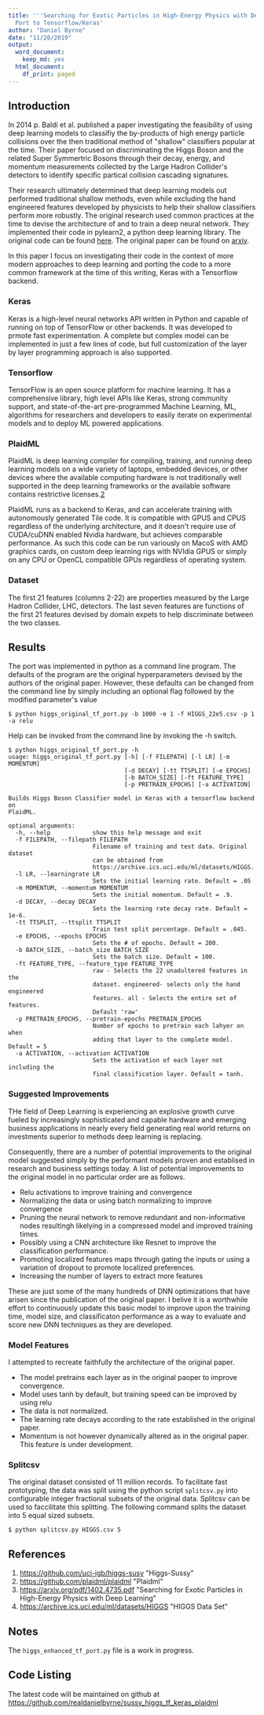 ```yaml
---
title: '''Searching for Exotic Particles in High-Energy Physics with Deep Learning''
  Port to Tensorflow/Keras'
author: "Daniel Byrne"
date: "11/20/2019"
output:
  word_document:
    keep_md: yes
  html_document:
    df_print: paged
---
```




## Introduction

In 2014 p. Baldi et al. published a paper investigating the feasibility of using deep learning models to classifiy the by-products of high energy particle collisions over the then traditional method of "shallow" classifiers popular at the time. Their paper focused on discriminating the Higgs Boson and the related Super Symmertric Bosons through their decay, energy, and momentum measurements collected by the Large Hadron Collider's detectors to identify specific partical collision cascading signatures.

Their research ultimately determined that deep learning models out performed traditional shallow methods, even while excluding the hand engineered features developed by physicists to help their shallow classifiers perform more robustly.  The original research used common practices at the time to devise the architecture of and to train a deep neural network.  They implemented their code in pylearn2, a python deep learning library.  The original code can be found [here][1].  The original paper can be found on [arxiv][3].

In this paper I focus on investigating their code in the context of more modern approaches to deep learning and porting the code to a more common framework at the time of this writing, Keras with a Tensorflow backend.

### Keras 

Keras is a high-level neural networks API written in Python and capable of running on top of TensorFlow or other backends.  It was developed to prmote fast experimentation. A complete but complex model can be implemented in just a few lines of code, but full customization of the layer by layer programming approach is also supported. 

### Tensorflow

TensorFlow is an open source platform for machine learning. It has a comprehensive library, high level APIs like Keras, strong community support, and state-of-the-art pre-programmed Machine Learning, ML, algorithms for researchers and developers to easily iterate on experimental models and to deploy ML powered applications.


### PlaidML

PlaidML is deep learning compiler for compiling, training, and running deep learning models on a wide variety of laptops, embedded devices, or other devices where the available computing hardware is not traditionally well supported in the deep learning frameworks or the available software contains restrictive licenses.[2]

PlaidML runs as a backend to Keras, and can accelerate training with autonomously generated Tile code. It is compatible with GPUS and CPUS regardless of the underlying architecture, and it doesn't require use of CUDA/cuDNN enabled Nvidia hardware, but achieves comparable performance.  As such this code can be run variously on MacoS with AMD graphics cards, on custom deep learning rigs with NVIdia GPUS or simply on any CPU or OpenCL compatible GPUs regardless of operating system. 

### Dataset

The first 21 features (columns 2-22) are properties measured by the Large Hadron Collider, LHC, detectors. The last seven features are functions of the first 21 features devised by domain expets to help discriminate between the two classes. 

## Results

The port was implemented in python as a command line program.  The defaults of the program are the original hyperparameters devised by the authors of the original paper.  However, these defaults can be changed from the command line by simply including an optional flag followed by the modified parameter's value

    $ python higgs_original_tf_port.py -b 1000 -e 1 -f HIGGS_22e5.csv -p 1 -a relu

Help can be invoked from the command line by invoking the -h switch.

    $ python higgs_original_tf_port.py -h
    usage: higgs_original_tf_port.py [-h] [-f FILEPATH] [-l LR] [-m MOMENTUM]
                                     [-d DECAY] [-tt TTSPLIT] [-e EPOCHS]
                                     [-b BATCH_SIZE] [-ft FEATURE_TYPE]
                                     [-p PRETRAIN_EPOCHS] [-a ACTIVATION]
    
    Builds Higgs Boson Classifier model in Keras with a tensorflow backend on
    PlaidML.
    
    optional arguments:
      -h, --help            show this help message and exit
      -f FILEPATH, --filepath FILEPATH
                            Filename of training and test data. Original dataset
                            can be obtained from
                            https://archive.ics.uci.edu/ml/datasets/HIGGS.
      -l LR, --learningrate LR
                            Sets the initial learning rate. Default = .05
      -m MOMENTUM, --momentum MOMENTUM
                            Sets the initial momentum. Default = .9.
      -d DECAY, --decay DECAY
                            Sets the learning rate decay rate. Default = 1e-6.
      -tt TTSPLIT, --ttsplit TTSPLIT
                            Train test split percentage. Default = .045.
      -e EPOCHS, --epochs EPOCHS
                            Sets the # of epochs. Default = 200.
      -b BATCH_SIZE, --batch_size BATCH_SIZE
                            Sets the batch size. Default = 100.
      -ft FEATURE_TYPE, --feature_type FEATURE_TYPE
                            raw - Selects the 22 unadultered features in the
                            dataset. engineered- selects only the hand engineered
                            features. all - Selects the entire set of features.
                            Default 'raw'
      -p PRETRAIN_EPOCHS, --pretrain-epochs PRETRAIN_EPOCHS
                            Number of epochs to pretrain each lahyer on when
                            adding that layer to the complete model. Default = 5
      -a ACTIVATION, --activation ACTIVATION
                            Sets the activation of each layer not including the
                            final classification layer. Default = tanh.

### Suggested Improvements

THe field of Deep Learning is experiencing an explosive growth curve fueled by increasingly sophisticated and capable hardware and emerging business applications in nearly every field generating real world returns on investments superior to methods deep learning is replacing.  

Consequently, there are a number of potential improvements to the original model suggested simply by the performant models proven and establised in research and business settings today.  A list of potential improvements to the original model in no particular order are as follows.

- Relu activations to improve training and convergence
- Normalizing the data or using batch normalizing to improve convergence
- Pruning the neural network to remove redundant and non-informative nodes resultingh likelying in a compressed model and improved training times.
- Possibly using a CNN architecture like Resnet to improve the classification performance.
- Promoting localized features maps through gating the inputs or using a variation of dropout to promote localized preferences.
- Increasing the number of layers to extract more features

These are just some of the many hundreds of DNN optimizations that have arisen since the publication of the original paper.  I belive it is a worthwhile effort to continuously update this basic model to improve upon the training time, model size, and classificaton performance as a way to evaluate and score new DNN techniques as they are developed.

### Model Features

I attempted to recreate faithfully the architecture of the original paper.  

- The model pretrains each layer as in the original paoper to improve convergence.
- Model uses tanh by default, but training speed can be improved by using relu
- The data is not normalized.
- The learning rate decays according to the rate established in the original paper.
- Momentum is not however dynamically altered as in the original paper.  This feature is under development.

### Splitcsv

The original dataset consisted of 11 million records.  To facilitate fast prototyping, the data was split using the python script `splitcsv.py` into configurable integer fractional subsets of the original data.  Splitcsv can be used to faccilitate this splitting.  The following command splits the dataset into 5 equal sized subsets.

    $ python splitcsv.py HIGGS.csv 5

## References

1. https://github.com/uci-igb/higgs-susy "Higgs-Sussy"
2. https://github.com/plaidml/plaidml "Plaidml"
3. https://arxiv.org/pdf/1402.4735.pdf "Searching for Exotic Particles in High-Energy Physics with Deep Learning"
4. https://archive.ics.uci.edu/ml/datasets/HIGGS "HIGGS Data Set"


[1]: <https://github.com/uci-igb/higgs-susy> "Higgs-Sussy"
[2]: <https://github.com/plaidml/plaidml> "Plaidml"
[3]: <https://arxiv.org/pdf/1402.4735.pdf> "Searching for Exotic Particles in High-Energy Physics with Deep Learning"
[4]: <https://archive.ics.uci.edu/ml/datasets/HIGGS> "HIGGS Data Set"

## Notes

The `higgs_enhanced_tf_port.py` file is a work in progress.

## Code Listing

The latest code will be maintained on github at https://github.com/realdanielbyrne/sussy_higgs_tf_keras_plaidml 

